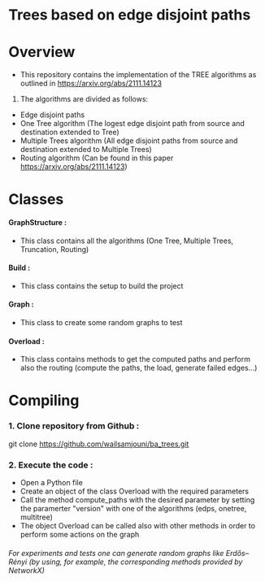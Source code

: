 # Trees based on edge disjoint paths
# Overview
* This repository contains the implementation of the TREE algorithms as outlined in https://arxiv.org/abs/2111.14123
1. The algorithms are divided as follows:
* Edge disjoint paths
* One Tree algorithm (The logest edge disjoint path from source and destination extended to Tree)
* Multiple Trees algorithm (All edge disjoint paths from source and destination extended to Multiple Trees)
* Routing algorithm (Can be found in this paper https://arxiv.org/abs/2111.14123)
# Classes
#### GraphStructure :
* This class contains all the algorithms (One Tree, Multiple Trees, Truncation, Routing)
#### Build :
* This class contains the setup to build the project
#### Graph :
* This class to create some random graphs to test
#### Overload :
* This class contains methods to get the computed paths and perform also the routing (compute the paths, the load,  generate failed edges...)
# Compiling
### 1. Clone repository from Github :
git clone https://github.com/wailsamjouni/ba_trees.git
### 2. Execute the code :
* Open a Python file
* Create an object of the class Overload with the required parameters
* Call the method compute_paths with the desired parameter by setting the paramerter "version" with one of the algorithms (edps, onetree, multitree)
* The object Overload can be called also with other methods in order to perform some actions on the graph
###### For experiments and tests one can generate random graphs like Erdős–Rényi (by using, for example, the corresponding methods provided by NetworkX)

